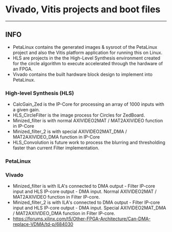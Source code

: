 # Vivado, Vitis projects and boot files
___
## INFO
* PetaLinux contains the generated images & sysroot of the PetaLinux project and also the Vitis platform application for running this on Linux.
* HLS are projects in the the High-Level Synthesis environment created for the circle algorithm to execute accelerated through the hardware of an FPGA.
* Vivado contains the built hardware block design to implement into PetaLinux.

### High-level Synthesis (HLS)
* CalcGain_Zed is the IP-Core for processing an array of 1000 inputs with a given gain.
* HLS_CircleFilter is the image process for Circles for ZedBoard.
* Minized_filter is with normal AXIVIDEO2MAT / MAT2AXIVIDEO function in IP-Core
* Minized_filter_2 is with special AXIVIDEO2MAT_DMA / MAT2AXIVIDEO_DMA function in IP-Core
* HLS_Convolution is future work to process the blurring and thresholding faster than current Filter implementation.

### PetaLinux

### Vivado
* Minized_filter is with ILA's connected to DMA output - Filter IP-core input and HLS IP-core output - DMA input. Normal AXIVIDEO2MAT / MAT2AXIVIDEO function in Filter IP-core.
* Minized_filter_2 is with ILA's connected to DMA output - Filter IP-core input and HLS IP-core output - DMA input. Special AXIVIDEO2MAT_DMA / MAT2AXIVIDEO_DMA function in Filter IP-core.
* https://forums.xilinx.com/t5/Other-FPGA-Architecture/Can-DMA-replace-VDMA/td-p/684030
